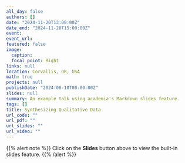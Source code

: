 ```yaml
---
all_day: false
authors: []
date: "2024-11-20T13:00:00Z"
date_end: "2024-11-20T15:00:00Z"
event: 
event_url: 
featured: false
image:
  caption: 
  focal_point: Right
links: null
location: Corvallis, OR, USA
math: true
projects: null
publishDate: "2024-08-10T00:00:00Z"
slides: null
summary: An example talk using academia's Markdown slides feature.
tags: []
title: Synthesizing Qualitative Data
url_code: ""
url_pdf: ""
url_slides: ""
url_video: ""
---
```


{{% alert note %}}
Click on the **Slides** button above to view the built-in slides feature.
{{% /alert %}}
